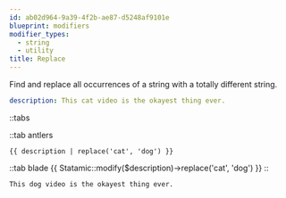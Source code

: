 ```yaml
---
id: ab02d964-9a39-4f2b-ae87-d5248af9101e
blueprint: modifiers
modifier_types:
  - string
  - utility
title: Replace
---
```

Find and replace all occurrences of a string with a totally different string.

```yaml
description: This cat video is the okayest thing ever.
```

::tabs

::tab antlers
```antlers
{{ description | replace('cat', 'dog') }}
```
::tab blade
{{ Statamic::modify($description)->replace('cat', 'dog') }}
::

```html
This dog video is the okayest thing ever.
```
